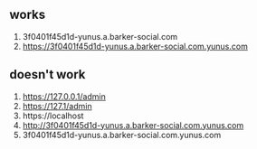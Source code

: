 ## works

1. 3f0401f45d1d-yunus.a.barker-social.com
2. https://3f0401f45d1d-yunus.a.barker-social.com.yunus.com





## doesn't work

1. https://127.0.0.1/admin
2. https://127.1/admin
3. https://localhost
4. http://3f0401f45d1d-yunus.a.barker-social.com.yunus.com
5. 3f0401f45d1d-yunus.a.barker-social.com.yunus.com
